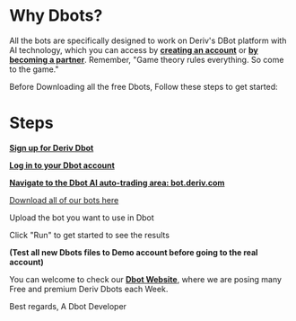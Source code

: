 # Why Dbots?
All the bots are specifically designed to work on Deriv's DBot platform with AI technology, which you can access by <b><a href="https://dboty.com/Deriv-github" target="_blank">creating an account</a></b> or <b><a href="https://dboty.com/Deriv-github">by becoming a partner</a></b>. Remember, "Game theory rules everything. So come to the game."


Before Downloading all the free Dbots, Follow these steps to get started:

# Steps
<b><a href="https://dboty.com/Deriv-github">Sign up for Deriv Dbot</a></b>

<b><a href="https://dboty.com/Deriv-github">Log in to your Dbot account</a></b>

<b><a href="https://dboty.com/Deriv-github">Navigate to the Dbot AI auto-trading area: bot.deriv.com</a></b>

<a href="https://github.com/DerivBots/Free-Dbots/archive/refs/heads/main.zip">Download all of our bots here</a>

Upload the bot you want to use in Dbot

Click "Run" to get started to see the results

<b>(Test all new Dbots files to Demo account before going to the real account)</b>
  
You can welcome to check our <b><a href="https://dboty.com">Dbot Website</a></b>, where we are posing many Free and premium Deriv Dbots each Week.
  
Best regards, A Dbot Developer
